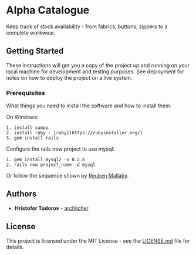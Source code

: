 # Alpha Catalogue

Keep track of stock availability - from fabrics, buttons, zippers to a complete workwear.

## Getting Started

These instructions will get you a copy of the project up and running on your local machine for development and testing purposes. See deployment for notes on how to deploy the project on a live system.

### Prerequisites

What things you need to install the software and how to install them.

On Windows:

```
1. install xampp
2. install ruby - [ruby](https://rubyinstaller.org/)
3. gem install rails
```

Configure the rails new project to use mysql:

```
1. gem install mysql2 -v 0.2.6
2. rails new project_name -d mysql
```

Or follow the sequence shown by [Reuben Mallaby](https://stackoverflow.com/questions/5996834/how-to-install-ruby-on-rails-with-mysql-and-get-it-working-a-step-by-step-guide).

## Authors

* **Hristofor Todorov** - [archlicher](https://github.com/archlicher)

## License

This project is licensed under the MIT License - see the [LICENSE.md](LICENSE.md) file for details.
